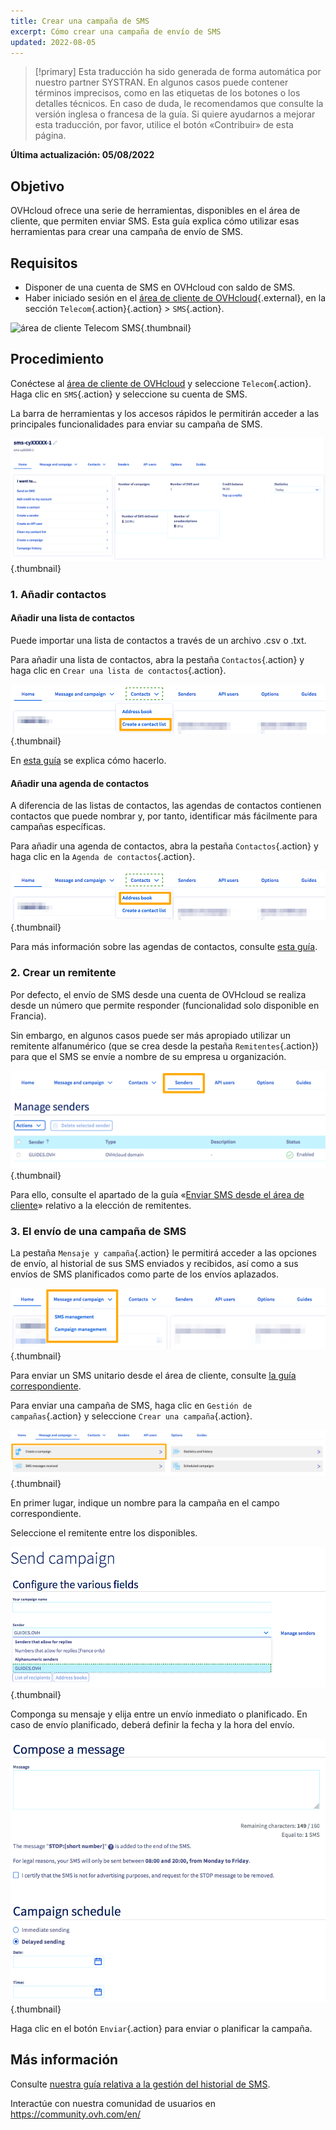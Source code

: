 ```yaml
---
title: Crear una campaña de SMS
excerpt: Cómo crear una campaña de envío de SMS
updated: 2022-08-05
---
```


> [!primary]
> Esta traducción ha sido generada de forma automática por nuestro partner SYSTRAN. En algunos casos puede contener términos imprecisos, como en las etiquetas de los botones o los detalles técnicos. En caso de duda, le recomendamos que consulte la versión inglesa o francesa de la guía. Si quiere ayudarnos a mejorar esta traducción, por favor, utilice el botón «Contribuir» de esta página.
> 

**Última actualización: 05/08/2022**

## Objetivo

OVHcloud ofrece una serie de herramientas, disponibles en el área de cliente, que permiten enviar SMS. Esta guía explica cómo utilizar esas herramientas para crear una campaña de envío de SMS.

## Requisitos

- Disponer de una cuenta de SMS en OVHcloud con saldo de SMS.
- Haber iniciado sesión en el [área de cliente de OVHcloud](https://www.ovh.com/auth/?action=gotomanager&from=https://www.ovh.es/&ovhSubsidiary=es){.external}, en la sección `Telecom`{.action}{.action} > `SMS`{.action}.

![área de cliente Telecom SMS](https://raw.githubusercontent.com/ovh/docs/master/templates/control-panel/product-selection/telecom/tpl-telecom-03-en-sms.png){.thumbnail}

## Procedimiento

Conéctese al [área de cliente de OVHcloud](https://www.ovh.com/auth/?action=gotomanager&from=https://www.ovh.es/&ovhSubsidiary=es) y seleccione `Telecom`{.action}. Haga clic en `SMS`{.action} y seleccione su cuenta de SMS.

La barra de herramientas y los accesos rápidos le permitirán acceder a las principales funcionalidades para enviar su campaña de SMS.

![firstsms](images/firstsms01.png){.thumbnail}

### 1. Añadir contactos

#### Añadir una lista de contactos

Puede importar una lista de contactos a través de un archivo .csv o .txt.

Para añadir una lista de contactos, abra la pestaña `Contactos`{.action} y haga clic en `Crear una lista de contactos`{.action}. 

![firstsms](images/firstsms03.png){.thumbnail}

En [esta guía](/pages/web_cloud/email_and_collaborative_solutions/internet/messaging/liste_de_destinataire_sms) se explica cómo hacerlo.

#### Añadir una agenda de contactos

A diferencia de las listas de contactos, las agendas de contactos contienen contactos que puede nombrar y, por tanto, identificar más fácilmente para campañas específicas.

Para añadir una agenda de contactos, abra la pestaña `Contactos`{.action} y haga clic en la `Agenda de contactos`{.action}.

![firstsms](images/firstsms04.png){.thumbnail}

Para más información sobre las agendas de contactos, consulte [esta guía](/pages/web_cloud/email_and_collaborative_solutions/internet/messaging/gerer_mes_carnets_dadresses_sms).

### 2. Crear un remitente

Por defecto, el envío de SMS desde una cuenta de OVHcloud se realiza desde un número que permite responder (funcionalidad solo disponible en Francia). 

Sin embargo, en algunos casos puede ser más apropiado utilizar un remitente alfanumérico (que se crea desde la pestaña `Remitentes`{.action}) para que el SMS se envíe a nombre de su empresa u organización.

![firstsms](images/firstsms05.png){.thumbnail}

Para ello, consulte el apartado de la guía «[Enviar SMS desde el área de cliente](/pages/web_cloud/email_and_collaborative_solutions/internet/messaging/envoyer_des_sms_depuis_mon_espace_client#3-elegir-el-remitente-del-sms)» relativo a la elección de remitentes.

### 3. El envío de una campaña de SMS

La pestaña `Mensaje y campaña`{.action} le permitirá acceder a las opciones de envío, al historial de sus SMS enviados y recibidos, así como a sus envíos de SMS planificados como parte de los envíos aplazados.

![firstsms](images/firstsms02.png){.thumbnail}

Para enviar un SMS unitario desde el área de cliente, consulte [la guía correspondiente](/pages/web_cloud/email_and_collaborative_solutions/internet/messaging/envoyer_des_sms_depuis_mon_espace_client).

Para enviar una campaña de SMS, haga clic en `Gestión de campañas`{.action} y seleccione `Crear una campaña`{.action}.

![firstsms](images/firstsms06.png){.thumbnail}

En primer lugar, indique un nombre para la campaña en el campo correspondiente.

Seleccione el remitente entre los disponibles.

![firstsms](images/firstsms07.png){.thumbnail}

Componga su mensaje y elija entre un envío inmediato o planificado. En caso de envío planificado, deberá definir la fecha y la hora del envío.

![firstsms](images/firstsms08.png){.thumbnail}

Haga clic en el botón `Enviar`{.action} para enviar o planificar la campaña.

## Más información

Consulte [nuestra guía relativa a la gestión del historial de SMS](/pages/web_cloud/email_and_collaborative_solutions/internet/messaging/gerer_l_historique_des_sms).

Interactúe con nuestra comunidad de usuarios en <https://community.ovh.com/en/>
